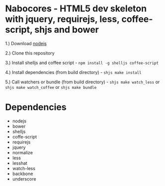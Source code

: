 Nabocores - HTML5 dev skeleton with jquery, requirejs, less, coffee-script, shjs and bower
==========================================================================================

1.) Download [nodejs](http://nodejs.org/)

2.) Clone this repository

3.) Install shelljs and coffee script - `npm install -g shelljs coffee-script`

4.) Install dependencies (from build directory) - `shjs make install`

5.) Call watchers or bundle (from build directory) - `shjs make watch_less` or `shjs make watch_coffee` or `shjs make bundle`

Dependencies
============
- nodejs
- bower
- shelljs
- coffe-script
- requirejs
- jquery
- normalize
- less
- lesshat
- watch-less
- backbone
- underscore
